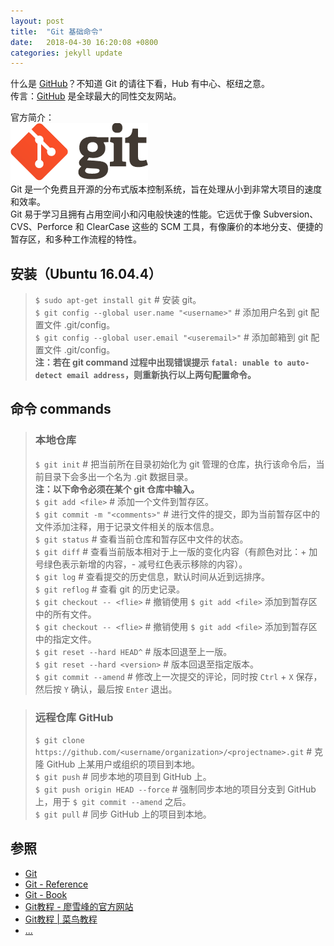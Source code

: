 ```yaml
---
layout: post
title:  "Git 基础命令"
date:   2018-04-30 16:20:08 +0800
categories: jekyll update
---
```

什么是 [GitHub](https://github.com)？不知道 Git 的请往下看，Hub 有中心、枢纽之意。<br>
传言：[GitHub](https://github.com) 是全球最大的同性交友网站。

官方简介：<br>
![git](/images/20180430/git.jpg)<br>
Git 是一个免费且开源的分布式版本控制系统，旨在处理从小到非常大项目的速度和效率。<br>
Git 易于学习且拥有占用空间小和闪电般快速的性能。它远优于像 Subversion、CVS、Perforce 和 ClearCase 这些的 SCM 工具，有像廉价的本地分支、便捷的暂存区，和多种工作流程的特性。

## 安装（Ubuntu 16.04.4）
> `$ sudo apt-get install git` # 安装 git。<br>
> `$ git config --global user.name "<username>"` # 添加用户名到 git 配置文件 .git/config。<br>
> `$ git config --global user.email "<useremail>"` # 添加邮箱到 git 配置文件 .git/config。<br>
> **注：若在 git command 过程中出现错误提示 `fatal: unable to auto-detect email address`，则重新执行以上两句配置命令。**

## 命令 commands
> ### 本地仓库
> `$ git init` # 把当前所在目录初始化为 git 管理的仓库，执行该命令后，当前目录下会多出一个名为 .git 数据目录。<br>
> **注：以下命令必须在某个 git 仓库中输入。**<br>
> `$ git add <file>` # 添加一个文件到暂存区。<br>
> `$ git commit -m "<comments>"` # 进行文件的提交，即为当前暂存区中的文件添加注释，用于记录文件相关的版本信息。<br>
> `$ git status` # 查看当前仓库和暂存区中文件的状态。<br>
> `$ git diff` # 查看当前版本相对于上一版的变化内容（有颜色对比：+ 加号绿色表示新增的内容，- 减号红色表示移除的内容）。<br>
> `$ git log` # 查看提交的历史信息，默认时间从近到远排序。<br>
> `$ git reflog` # 查看 git 的历史记录。<br>
> `$ git checkout -- <flie>` # 撤销使用 `$ git add <file>` 添加到暂存区中的所有文件。<br>
> `$ git checkout -- <flie>` # 撤销使用 `$ git add <file>` 添加到暂存区中的指定文件。<br>
> `$ git reset --hard HEAD^` # 版本回退至上一版。<br>
> `$ git reset --hard <version>` # 版本回退至指定版本。<br>
> `$ git commit --amend` # 修改上一次提交的评论，同时按 `Ctrl` + `X` 保存，然后按 `Y` 确认，最后按 `Enter` 退出。

> ### 远程仓库 GitHub
> `$ git clone https://github.com/<username/organization>/<projectname>.git` # 克隆 GitHub 上某用户或组织的项目到本地。<br>
> `$ git push` # 同步本地的项目到 GitHub 上。<br>
> `$ git push origin HEAD --force` # 强制同步本地的项目分支到 GitHub 上，用于 `$ git commit --amend` 之后。<br>
> `$ git pull` # 同步 GitHub 上的项目到本地。

## 参照
* [Git](https://git-scm.com)
* [Git - Reference](https://git-scm.com/docs)
* [Git - Book](https://git-scm.com/book/en/v2)
* [Git教程 - 廖雪峰的官方网站](https://www.liaoxuefeng.com/wiki/0013739516305929606dd18361248578c67b8067c8c017b000)
* [Git教程 \| 菜鸟教程](http://www.runoob.com/git/git-tutorial.html)
* [...](https://github.com/mistydew)
